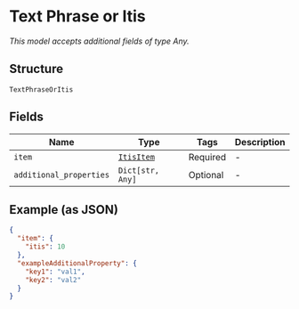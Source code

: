 
# Text Phrase or Itis

*This model accepts additional fields of type Any.*

## Structure

`TextPhraseOrItis`

## Fields

| Name | Type | Tags | Description |
|  --- | --- | --- | --- |
| `item` | [`ItisItem`](../../doc/models/itis-item.md) | Required | - |
| `additional_properties` | `Dict[str, Any]` | Optional | - |

## Example (as JSON)

```json
{
  "item": {
    "itis": 10
  },
  "exampleAdditionalProperty": {
    "key1": "val1",
    "key2": "val2"
  }
}
```

